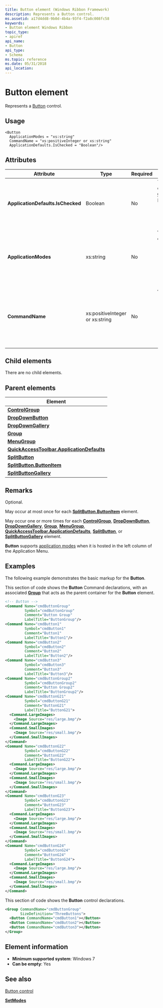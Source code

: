 ```yaml
---
title: Button element (Windows Ribbon Framework)
description: Represents a Button control.
ms.assetid: a17d4dd8-9b0d-4b4a-93f4-f2a8c008fc58
keywords:
- Button element Windows Ribbon
topic_type:
- apiref
api_name:
- Button
api_type:
- Schema
ms.topic: reference
ms.date: 05/31/2018
api_location: 
---
```


# Button element

Represents a [Button](windowsribbon-controls-button.md) control.

## Usage

``` syntax
<Button
  ApplicationModes = "xs:string"
  CommandName = "xs:positiveInteger or xs:string"
  ApplicationDefaults.IsChecked = "Boolean"/>
```

## Attributes



<table>
<colgroup>
<col  />
<col  />
<col  />
<col  />
</colgroup>
<thead>
<tr class="header">
<th>Attribute</th>
<th>Type</th>
<th>Required</th>
<th>Description</th>
</tr>
</thead>
<tbody>
<tr class="odd">
<td><strong>ApplicationDefaults.IsChecked</strong><br/></td>
<td>Boolean<br/></td>
<td>No<br/></td>
<td>This attribute is valid only when the <strong>Button</strong> element is a child of <a href="windowsribbon-element-quickaccesstoolbar-applicationdefaults.md"><strong>QuickAccessToolbar.ApplicationDefaults</strong></a>. <br/> Restricted to one of the following values:<br/> <br/>
<dt><span></span><span></span><strong></strong> (true)<br/> </dt> <dd> Default. <br/> </dd> <dt><span></span><span></span><strong></strong> (false)<br/> </dt> <dd></dd> </dl></td>
</tr>
<tr class="even">
<td><strong>ApplicationModes</strong><br/></td>
<td>xs:string<br/></td>
<td>No<br/></td>
<td>Valid only if <a href="windowsribbon-element-menugroup.md"><strong>MenuGroup</strong></a> is the parent element.<br/> <br/>
<dt><span></span><span></span><strong></strong> (xs:string)<br/> </dt> <dd> A string that contains a comma-separated list of integers between 0 and 31.<br/> White space is valid and ignored.<br/> Maximum length: 250 characters. <br/> </dd> </dl></td>
</tr>
<tr class="odd">
<td><strong>CommandName</strong><br/></td>
<td>xs:positiveInteger or xs:string<br/></td>
<td>No<br/></td>
<td>Associates the element with a <a href="windowsribbon-element-command.md"><strong>Command</strong></a>.<br/> <br/>
<dt><span></span><span></span><strong></strong> (xs:positiveInteger or xs:string)<br/> </dt> <dd> A string, an integer value between 2 and 59999, inclusive, or a hexadecimal value between 0x2 and 0xea5f, inclusive. <br/> The value must be unique within the Ribbon XML document. <br/> Maximum length: 100 characters. <br/> </dd> </dl></td>
</tr>
</tbody>
</table>



## Child elements

There are no child elements.

## Parent elements



| Element                                                                                                                   |
|---------------------------------------------------------------------------------------------------------------------------|
| [**ControlGroup**](windowsribbon-element-controlgroup.md)<br/>                                                     |
| [**DropDownButton**](windowsribbon-element-dropdownbutton.md)<br/>                                                 |
| [**DropDownGallery**](windowsribbon-element-dropdowngallery.md)<br/>                                               |
| [**Group**](windowsribbon-element-group.md)<br/>                                                                   |
| [**MenuGroup**](windowsribbon-element-menugroup.md)<br/>                                                           |
| [**QuickAccessToolbar.ApplicationDefaults**](windowsribbon-element-quickaccesstoolbar-applicationdefaults.md)<br/> |
| [**SplitButton**](windowsribbon-element-splitbutton.md)<br/>                                                       |
| [**SplitButton.ButtonItem**](windowsribbon-element-splitbutton-buttonitem.md)<br/>                                 |
| [**SplitButtonGallery**](windowsribbon-element-splitbuttongallery.md)<br/>                                         |



## Remarks

Optional.

May occur at most once for each [**SplitButton.ButtonItem**](windowsribbon-element-splitbutton-buttonitem.md) element.

May occur one or more times for each [**ControlGroup**](windowsribbon-element-controlgroup.md), [**DropDownButton**](windowsribbon-element-dropdownbutton.md), [**DropDownGallery**](windowsribbon-element-dropdowngallery.md), [**Group**](windowsribbon-element-group.md), [**MenuGroup**](windowsribbon-element-menugroup.md), [**QuickAccessToolbar.ApplicationDefaults**](windowsribbon-element-quickaccesstoolbar-applicationdefaults.md), [**SplitButton**](windowsribbon-element-splitbutton.md), or [**SplitButtonGallery**](windowsribbon-element-splitbuttongallery.md) element.

**Button** supports [application modes](ribbon-applicationmodes.md) when it is hosted in the left column of the Application Menu.

## Examples

The following example demonstrates the basic markup for the **Button**.

This section of code shows the **Button** Command declarations, with an associated [**Group**](windowsribbon-element-group.md) that acts as the parent container for the **Button** element.


```XML
<!-- Button -->
<Command Name="cmdButtonGroup"
         Symbol="cmdButtonGroup"
         Comment="Button Group"
         LabelTitle="ButtonGroup"/>
<Command Name="cmdButton1"
         Symbol="cmdButton1"
         Comment="Button1"
         LabelTitle="Button1"/>
<Command Name="cmdButton2"
         Symbol="cmdButton2"
         Comment="Button2"
         LabelTitle="Button2"/>
<Command Name="cmdButton3"
         Symbol="cmdButton3"
         Comment="Button3"
         LabelTitle="Button3"/>
<Command Name="cmdButtonGroup2"
         Symbol="cmdButtonGroup2"
         Comment="Button Group2"
         LabelTitle="ButtonGroup2"/>
<Command Name="cmdButtonG21"
         Symbol="cmdButtonG21"
         Comment="ButtonG21"
         LabelTitle="ButtonG21">
  <Command.LargeImages>
    <Image Source="res/large.bmp"/>
  </Command.LargeImages>
  <Command.SmallImages>
    <Image Source="res/small.bmp"/>
  </Command.SmallImages>
</Command>
<Command Name="cmdButtonG22"
         Symbol="cmdButtonG22"
         Comment="ButtonG22"
         LabelTitle="ButtonG22">
  <Command.LargeImages>
    <Image Source="res/large.bmp"/>
  </Command.LargeImages>
  <Command.SmallImages>
    <Image Source="res/small.bmp"/>
  </Command.SmallImages>
</Command>
<Command Name="cmdButtonG23"
         Symbol="cmdButtonG23"
         Comment="ButtonG23"
         LabelTitle="ButtonG23">
  <Command.LargeImages>
    <Image Source="res/large.bmp"/>
  </Command.LargeImages>
  <Command.SmallImages>
    <Image Source="res/small.bmp"/>
  </Command.SmallImages>
</Command>
<Command Name="cmdButtonG24"
         Symbol="cmdButtonG24"
         Comment="ButtonG24"
         LabelTitle="ButtonG24">
  <Command.LargeImages>
    <Image Source="res/large.bmp"/>
  </Command.LargeImages>
  <Command.SmallImages>
    <Image Source="res/small.bmp"/>
  </Command.SmallImages>
</Command>
```



This section of code shows the **Button** control declarations.


```XML
<Group CommandName="cmdButtonGroup"
       SizeDefinition="ThreeButtons">
  <Button CommandName="cmdButton1"></Button>
  <Button CommandName="cmdButton2"></Button>
  <Button CommandName="cmdButton3"></Button>
</Group>
```



## Element information

* **Minimum supported system**: Windows 7
* **Can be empty**: Yes



## See also

<dl> <dt>

[Button control](windowsribbon-controls-button.md)
</dt> <dt>

[**SetModes**](/windows/desktop/api/uiribbon/nf-uiribbon-iuiframework-setmodes)
</dt> </dl>

 

